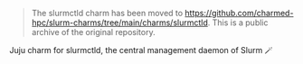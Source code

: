 > The slurmctld charm has been moved to https://github.com/charmed-hpc/slurm-charms/tree/main/charms/slurmctld.
> This is a public archive of the original repository.

Juju charm for slurmctld, the central management daemon of Slurm 🪄
 
